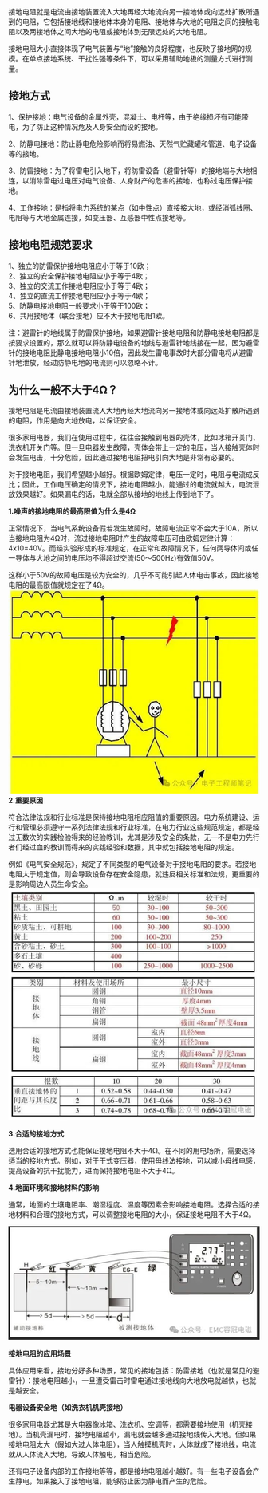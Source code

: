 接地电阻就是电流由接地装置流入大地再经大地流向另一接地体或向远处扩散所遇到的电阻，它包括接地线和接地体本身的电阻、接地体与大地的电阻之间的接触电阻以及两接地体之间大地的电阻或接地体到无限远处的大地电阻。  
  
接地电阻大小直接体现了电气装置与“地”接触的良好程度，也反映了接地网的规模。在单点接地系统、干扰性强等条件下，可以采用辅助地极的测量方式进行测量。

## 接地方式

1、保护接地：电气设备的金属外壳，混凝土、电杆等，由于绝缘损坏有可能带电，为了防止这种情况危及人身安全而设的接地。  
  
2、防静电接地：防止静电危险影响而将易燃油、天然气贮藏罐和管道、电子设备等的接地。  
  
3、防雷接地：为了将雷电引入地下，将防雷设备（避雷针等）的接地端与大地相连，以消除雷电过电压对电气设备、人身财产的危害的接地，也称过电压保护接地。  
  
4、工作接地：是指将电力系统的某点（如中性点）直接接大地，或经消弧线圈、电阻等与大地金属连接，如变压器、互感器中性点接地等。

## 接地电阻规范要求

1、独立的防雷保护接地电阻应小于等于10欧；  
2、独立的安全保护接地电阻应小于等于4欧；  
3、独立的交流工作接地电阻应小于等于4欧；  
4、独立的直流工作接地电阻应小于等于4欧；  
5、防静电接地电阻一般要求小于等于100欧；  
6、共用接地体（联合接地）应不大于接地电阻1欧。  
  
注：避雷针的地线属于防雷保护接地，如果避雷针接地电阻和防静电接地电阻都是按要求设置的，那么就可以将防静电设备的地线与避雷针地线接在一起，因为避雷针的接地电阻比静电接地电阻小10倍，因此发生雷电事故时大部分雷电将从避雷针地泄放，经过防静电地的电流则可以忽略不计。

## 为什么一般不大于4Ω？
接地电阻是电流由接地装置流入大地再经大地流向另一接地体或向远处扩散所遇到的电阻，作用是向大地放电，以保证安全。  
  
很多家用电器，我们在使用过程中，往往会接触到电器的壳体，比如冰箱开关门、洗衣机开关门等。但一旦电器发生故障，壳体会带上一定的电压，当人接触壳体时会发生电击，十分危险，因此通过接地电阻把电引向大地是非常有必要的。  
  
对于接地电阻，我们希望越小越好。根据欧姆定律，电压一定时，电阻与电流成反比；因此，工作电压确定的情况下，接地电阻越小，能通过的电流就越大，电流泄放效果越好。如果漏电的话，电就全部从接地的地线上传到地下了。  
  
**1.噪声的接地电阻的最高限值为什么是4Ω**  
  
正常情况下，当电气系统设备假若发生故障时，故障电流正常不会大于10A，所以当接地电阻为4Ω时，流过接地电阻时产生的故障电压可由欧姆定律计算：4x10=40V。而经实验形成的标准规定，在正常和故障情况下，任何两导体间或任一导体与大地之间的电压均不得超过交流(50～500Hz)有效值50V。

这样小于50V的故障电压是较为安全的，几乎不可能引起人体电击事故，因此接地电阻的最高限值就规定在了4Ω。
![](https://raw.githubusercontent.com/LeroyK111/pictureBed/master/20250121214852.png)
**2.重要原因**  
  
符合法律法规和行业标准是保持接地电阻相应阻值的重要原因。电力系统建设、运行和管理必须遵守一系列法律法规和行业标准，在电力行业这些规范规定，都是经过无数次的实践检验得来的经验教训，尤其是涉及安全的条款，无一不是电力先行者们经过血的教训而得来的实践经验和数据，其中就包括接地电阻的规定。  
  
例如《电气安全规范》，规定了不同类型的电气设备对于接地电阻的要求。若接地电阻大于规定值，则会导致设备存在安全隐患，就违反相关标准和法规，更重要的是影响周边人员生命安全。
![](https://raw.githubusercontent.com/LeroyK111/pictureBed/master/20250121214918.png)

**3.合适的接地方式**  
  
选用合适的接地方式也能保证接地电阻不大于4Ω。在不同的用电场所，需要选择适当的接地方式。例如，对于干式变压器，使用母线法接地，可以减小母线电感，提高设备的抗干扰能力，进而保持接地电阻不大于4Ω。

**4.地面环境和接地材料的影响**  
  
通常，地面的土壤电阻率、潮湿程度、温度等因素会影响接地电阻。选择合适的接地材料和合理的接地方式，可以调整接地电阻的大小，保证接地电阻不大于4Ω。

![](https://raw.githubusercontent.com/LeroyK111/pictureBed/master/20250121214942.png)

**接地电阻的应用场景**  
  
具体应用来看，接地分好多种场景，常见的接地包括：防雷接地（也就是常见的避雷针）：接地电阻越小，一旦遭受雷击时雷电通过接地线向大地放电就越快，也就是越安全。  
  
**电器设备安全地（如洗衣机机壳接地）**  
  
很多家用电器尤其是大电器像冰箱、洗衣机、空调等，都需要接地使用（机壳接地）。当机壳漏电时，接地电阻越小，漏电就会越多通过接地线传入大地。但如果接地电阻太大（假如大过人体电阻），当人触摸机壳时，人体就成了接地线，电流就从人体流入大地，导致人体触电，相当危险。  
  
还有电子设备内部的工作接地等等，都是接地电阻越小越好。有一些电子设备会产生静电，如果接入了接地电阻，能够防止因为静电而产生的危险。










